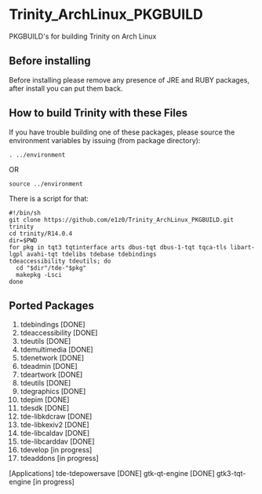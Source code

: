 # Trinity_ArchLinux_PKGBUILD
PKGBUILD's for building Trinity on Arch Linux

## Before installing
Before installing please remove any presence of JRE and RUBY packages, 
after install you can put them back.


## How to build Trinity with these Files
If you have trouble building one of these packages,
please source the environment variables by issuing (from package directory):
```
. ../environment
```
OR
```
source ../environment
```

There is a script for that:
```
#!/bin/sh
git clone https://github.com/e1z0/Trinity_ArchLinux_PKGBUILD.git trinity
cd trinity/R14.0.4
dir=$PWD
for pkg in tqt3 tqtinterface arts dbus-tqt dbus-1-tqt tqca-tls libart-lgpl avahi-tqt tdelibs tdebase tdebindings 
tdeaccessibility tdeutils; do
  cd "$dir"/tde-"$pkg"
  makepkg -Lsci
done

```

## Ported Packages
1. tdebindings [DONE]
2. tdeaccessibility [DONE]
3. tdeutils [DONE]
4. tdemultimedia [DONE]
5. tdenetwork [DONE]
6. tdeadmin [DONE]
7. tdeartwork [DONE]
8. tdeutils [DONE]
9. tdegraphics [DONE]
10. tdepim [DONE]
11. tdesdk [DONE]
12. tde-libkdcraw [DONE]
13. tde-libkexiv2 [DONE]
14. tde-libcaldav [DONE]
15. tde-libcarddav [DONE]
16. tdevelop [in progress]
17. tdeaddons [in progress]


[Applications]
tde-tdepowersave [DONE]
gtk-qt-engine [DONE]
gtk3-tqt-engine [in progress]
